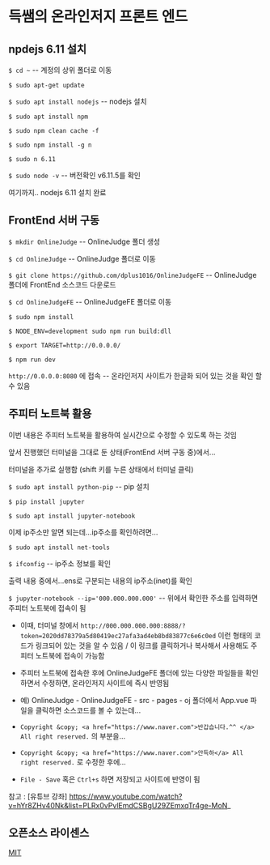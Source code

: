# 득쌤의 온라인저지 프론트 엔드

## npdejs 6.11 설치

`$ cd ~` -- 계정의 상위 폴더로 이동

`$ sudo apt-get update`

`$ sudo apt install nodejs` -- nodejs 설치

`$ sudo apt install npm`

`$ sudo npm clean cache -f`

`$ sudo npm install -g n`

`$ sudo n 6.11`

`$ sudo node -v` -- 버전확인 v6.11.5를 확인

여기까지.. nodejs 6.11 설치 완료

## FrontEnd 서버 구동

`$ mkdir OnlineJudge` -- OnlineJudge 폴더 생성

`$ cd OnlineJudge` -- OnlineJudge 폴더로 이동

`$ git clone https://github.com/dplus1016/OnlineJudgeFE` -- OnlineJudge 폴더에 FrontEnd 소스코드 다운로드

`$ cd OnlineJudgeFE` -- OnlineJudgeFE 폴더로 이동

`$ sudo npm install` 

`$ NODE_ENV=development sudo npm run build:dll`

`$ export TARGET=http://0.0.0.0/`

`$ npm run dev`

`http://0.0.0.0:8080` 에 접속 -- 온라인저지 사이트가 한글화 되어 있는 것을 확인 할 수 있음

## 주피터 노트북 활용

이번 내용은 주피터 노트북을 활용하여 실시간으로 수정할 수 있도록 하는 것임

앞서 진행했던 터미널을 그대로 둔 상태(FrontEnd 서버 구동 중)에서...

터미널을 추가로 실행함 (shift 키를 누른 상태에서 터미널 클릭)

`$ sudo apt install python-pip` -- pip 설치

`$ pip install jupyter`

`$ sudo apt install jupyter-notebook`

이제 ip주소만 알면 되는데...ip주소를 확인하려면...

`$ sudo apt install net-tools` 

`$ ifconfig` -- ip주소 정보를 확인

출력 내용 중에서...ens로 구분되는 내용의 ip주소(inet)를 확인

`$ jupyter-notebook --ip='000.000.000.000'` -- 위에서 확인한 주소를 입력하면 주피터 노트북에 접속이 됨

- 이때, 터미널 창에서 `http://000.000.000.000:8888/?token=2020dd78379a5d80419ec27afa3ad4eb8bd83877c6e6c0ed` 이런 형태의 코드가 링크되어 있는 것을 알 수 있음 / 이 링크를 클릭하거나 복사해서 사용해도 주피터 노트북에 접속이 가능함

- 주피터 노트북에 접속한 후에 OnlineJudgeFE 폴더에 있는 다양한 파일들을 확인하면서 수정하면, 온라인저지 사이트에 즉시 반영됨

- 예) OnlineJudge - OnlineJudgeFE - src - pages - oj 폴더에서 App.vue 파일을 클릭하면 소스코드를 볼 수 있는데...
- `Copyright &copy; <a href="https://www.naver.com">반갑습니다.^^ </a> All right reserved.` 의 부분을...
- `Copyright &copy; <a href="https://www.naver.com">안득하</a> All right reserved.` 로 수정한 후에...
- `File - Save` 혹은 `Ctrl+s` 하면 저장되고 사이트에 반영이 됨

참고 : [유튜브 강좌] https://www.youtube.com/watch?v=hYr8ZHv40Nk&list=PLRx0vPvlEmdCSBgU29ZEmxqTr4ge-MoN_

## 오픈소스 라이센스

[MIT](http://opensource.org/licenses/MIT)
